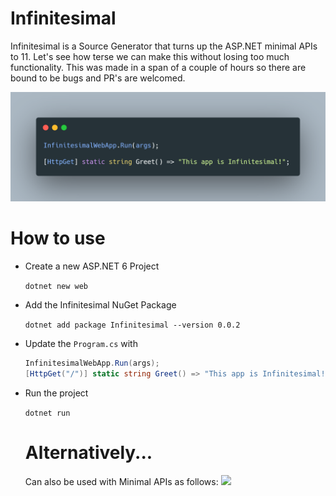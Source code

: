 # Infinitesimal
Infinitesimal is a Source Generator that turns up the ASP.NET minimal APIs to 11. Let's see how terse we can make this without losing too much functionality. This was made in a span of a couple of hours so there are bound to be bugs and PR's are welcomed.

![](https://raw.githubusercontent.com/Vake93/Infinitesimal/main/img/Infinitesimal.png)

# How to use
- Create a new ASP.NET 6 Project

  ```dotnet new web```
- Add the Infinitesimal NuGet Package
 
  ```dotnet add package Infinitesimal --version 0.0.2```
  
- Update the ```Program.cs``` with
  ```C#
  InfinitesimalWebApp.Run(args);
  [HttpGet("/")] static string Greet() => "This app is Infinitesimal!";
  ```
- Run the project

  ```dotnet run```
  
  # Alternatively...
  Can also be used with Minimal APIs as follows:
  ![](https://raw.githubusercontent.com/Vake93/Infinitesimal/main/img/Minimal.png)
